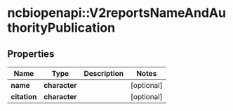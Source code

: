# ncbiopenapi::V2reportsNameAndAuthorityPublication


## Properties
Name | Type | Description | Notes
------------ | ------------- | ------------- | -------------
**name** | **character** |  | [optional] 
**citation** | **character** |  | [optional] 


